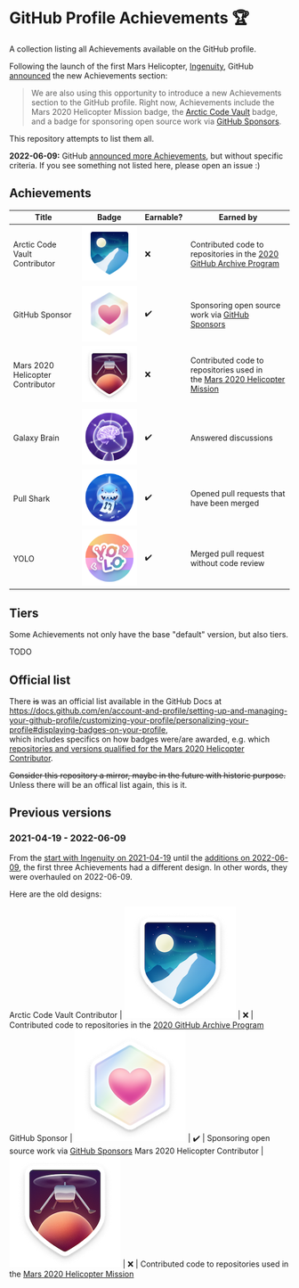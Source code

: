 # GitHub Profile Achievements 🏆

A collection listing all Achievements available on the GitHub profile.

Following the launch of the first Mars Helicopter, [Ingenuity](https://en.wikipedia.org/wiki/Ingenuity_(helicopter)), GitHub [announced](https://github.blog/2021-04-19-open-source-goes-to-mars/) the new Achievements section:

> We are also using this opportunity to introduce a new Achievements section to the GitHub profile. Right now, Achievements include the Mars 2020 Helicopter Mission badge, the [Arctic Code Vault](https://archiveprogram.github.com/arctic-vault/) badge, and a badge for sponsoring open source work via [GitHub Sponsors](https://github.com/sponsors).

This repository attempts to list them all.

**2022-06-09:** GitHub [announced more Achievements](https://github.blog/2022-06-09-introducing-achievements-recognizing-the-many-stages-of-a-developers-coding-journey/), but without specific criteria. If you see something not listed here, please open an issue :)

## Achievements

| Title | Badge | Earnable? | Earned by |
| --- | --- | --- | --- |
Arctic Code Vault Contributor | ![Arctic Code Vault Contributor Achievement Badge](/images/arctic-code-vault-contributor-default.png) | ❌ | Contributed code to repositories in the [2020 GitHub Archive Program](https://archiveprogram.github.com/)
GitHub Sponsor | ![GitHub Sponsor Achievement Badge](/images/public-sponsor-default.png) | ✔️ | Sponsoring open source work via [GitHub Sponsors](https://github.com/sponsors)
Mars 2020 Helicopter Contributor | ![Mars 2020 Helicopter Contributor Achievement Badge](/images/badge-mars-2020-small.png) | ❌ | Contributed code to repositories used in the [Mars 2020 Helicopter Mission](https://github.com/readme/nasa-ingenuity-helicopter)
|||
Galaxy Brain | ![Galaxy Brain Badge](/images/galaxy-brain-default.png) | ✔️ | Answered discussions
Pull Shark | ![Pull Shark Badge](/images/pull-shark-default.png) | ✔️ | Opened pull requests that have been merged
YOLO | ![YOLO Badge](/images/yolo-default.png) | ✔️ | Merged pull request without code review

## Tiers

Some Achievements not only have the base "default" version, but also tiers.

TODO

## Official list

There ~~is~~ was an official list available in the GitHub Docs at  
<https://docs.github.com/en/account-and-profile/setting-up-and-managing-your-github-profile/customizing-your-profile/personalizing-your-profile#displaying-badges-on-your-profile>,  
which includes specifics on how badges were/are awarded, e.g. which [repositories and versions qualified for the Mars 2020 Helicopter Contributor](https://docs.github.com/en/account-and-profile/setting-up-and-managing-your-github-profile/customizing-your-profile/personalizing-your-profile#list-of-qualifying-repositories-for-mars-2020-helicopter-contributor-achievement).

~~Consider this repository a mirror, maybe in the future with historic purpose.~~ Unless there will be an offical list again, this is it.

## Previous versions

### 2021-04-19 - 2022-06-09

From the [start with Ingenuity on 2021-04-19](https://github.blog/2021-04-19-open-source-goes-to-mars/) until the [additions on 2022-06-09](https://github.blog/2022-06-09-introducing-achievements-recognizing-the-many-stages-of-a-developers-coding-journey/), the first three Achievements had a different design. In other words, they were overhauled on 2022-06-09.

Here are the old designs:

Arctic Code Vault Contributor | ![Arctic Code Vault Contributor Achievement Badge](/images/2021-04-19-2022-06-09/badge-arctic-code-vault-small.png) | ❌ | Contributed code to repositories in the [2020 GitHub Archive Program](https://archiveprogram.github.com/)
GitHub Sponsor | ![GitHub Sponsor Achievement Badge](/images/2021-04-19-2022-06-09/badge-sponsors-small.png) | ✔️ | Sponsoring open source work via [GitHub Sponsors](https://github.com/sponsors)
Mars 2020 Helicopter Contributor | ![Mars 2020 Helicopter Contributor Achievement Badge](images/2021-04-19-2022-06-09/badge-mars-2020-small.png) | ❌ | Contributed code to repositories used in the [Mars 2020 Helicopter Mission](https://github.com/readme/nasa-ingenuity-helicopter)